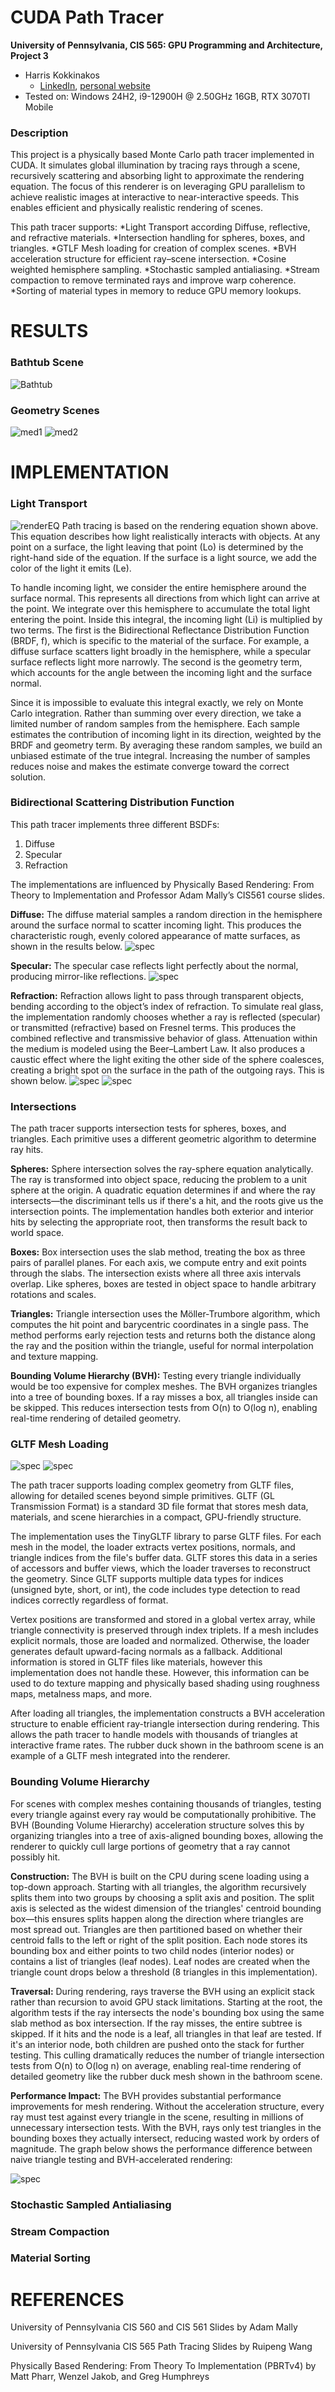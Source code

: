 CUDA Path Tracer
================

**University of Pennsylvania, CIS 565: GPU Programming and Architecture, Project 3**

* Harris Kokkinakos
  * [LinkedIn](https://www.linkedin.com/in/haralambos-kokkinakos-5311a3210/), [personal website](https://harriskoko.github.io/Harris-Projects/)
* Tested on: Windows 24H2, i9-12900H @ 2.50GHz 16GB, RTX 3070TI Mobile

### Description

This project is a physically based Monte Carlo path tracer implemented in CUDA. It simulates global illumination by tracing rays through a scene, recursively scattering and absorbing light to approximate the rendering equation. The focus of this renderer is on leveraging GPU parallelism to achieve realistic images at interactive to near-interactive speeds. This enables efficient and physically realistic rendering of scenes. 

This path tracer supports:
*Light Transport according Diffuse, reflective, and refractive materials.
*Intersection handling for spheres, boxes, and triangles.
*GTLF Mesh loading for creation of complex scenes.
*BVH acceleration structure for efficient ray–scene intersection.
*Cosine weighted hemisphere sampling.
*Stochastic sampled antialiasing.
*Stream compaction to remove terminated rays and improve warp coherence.
*Sorting of material types in memory to reduce GPU memory lookups.

RESULTS
================
### Bathtub Scene
![Bathtub](img/bath1.png)

### Geometry Scenes
![med1](img/medium.png)
![med2](img/medium2.png)

IMPLEMENTATION
================

### Light Transport
![renderEQ](img/equation.png)
Path tracing is based on the rendering equation shown above. This equation describes how light realistically interacts with objects. At any point on a surface, the light leaving that point (Lo) is determined by the right-hand side of the equation. If the surface is a light source, we add the color of the light it emits (Le).

To handle incoming light, we consider the entire hemisphere around the surface normal. This represents all directions from which light can arrive at the point. We integrate over this hemisphere to accumulate the total light entering the point. Inside this integral, the incoming light (Li) is multiplied by two terms. The first is the Bidirectional Reflectance Distribution Function (BRDF, f), which is specific to the material of the surface. For example, a diffuse surface scatters light broadly in the hemisphere, while a specular surface reflects light more narrowly. The second is the geometry term, which accounts for the angle between the incoming light and the surface normal.

Since it is impossible to evaluate this integral exactly, we rely on Monte Carlo integration. Rather than summing over every direction, we take a limited number of random samples from the hemisphere. Each sample estimates the contribution of incoming light in its direction, weighted by the BRDF and geometry term. By averaging these random samples, we build an unbiased estimate of the true integral. Increasing the number of samples reduces noise and makes the estimate converge toward the correct solution.
### Bidirectional Scattering Distribution Function
This path tracer implements three different BSDFs:
1. Diffuse
2. Specular
3. Refraction

The implementations are influenced by Physically Based Rendering: From Theory to Implementation and Professor Adam Mally’s CIS561 course slides.

**Diffuse:**
The diffuse material samples a random direction in the hemisphere around the surface normal to scatter incoming light. This produces the characteristic rough, evenly colored appearance of matte surfaces, as shown in the results below.
![spec](img/diffuse.png)

**Specular:**
The specular case reflects light perfectly about the normal, producing mirror-like reflections.
![spec](img/specular.png)

**Refraction:**
Refraction allows light to pass through transparent objects, bending according to the object’s index of refraction. To simulate real glass, the implementation randomly chooses whether a ray is reflected (specular) or transmitted (refractive) based on Fresnel terms. This produces the combined reflective and transmissive behavior of glass. Attenuation within the medium is modeled using the Beer–Lambert Law. It also produces a caustic effect where the light exiting the other side of the sphere coalesces, creating a bright spot on the surface in the path of the outgoing rays. This is shown below.
![spec](img/glass.png)
![spec](img/caustics.png)

### Intersections

The path tracer supports intersection tests for spheres, boxes, and triangles. Each primitive uses a different geometric algorithm to determine ray hits.

**Spheres:**
Sphere intersection solves the ray-sphere equation analytically. The ray is transformed into object space, reducing the problem to a unit sphere at the origin. A quadratic equation determines if and where the ray intersects—the discriminant tells us if there's a hit, and the roots give us the intersection points. The implementation handles both exterior and interior hits by selecting the appropriate root, then transforms the result back to world space.

**Boxes:**
Box intersection uses the slab method, treating the box as three pairs of parallel planes. For each axis, we compute entry and exit points through the slabs. The intersection exists where all three axis intervals overlap. Like spheres, boxes are tested in object space to handle arbitrary rotations and scales.

**Triangles:**
Triangle intersection uses the Möller-Trumbore algorithm, which computes the hit point and barycentric coordinates in a single pass. The method performs early rejection tests and returns both the distance along the ray and the position within the triangle, useful for normal interpolation and texture mapping.

**Bounding Volume Hierarchy (BVH):**
Testing every triangle individually would be too expensive for complex meshes. The BVH organizes triangles into a tree of bounding boxes. If a ray misses a box, all triangles inside can be skipped. This reduces intersection tests from O(n) to O(log n), enabling real-time rendering of detailed geometry.

### GLTF Mesh Loading

![spec](img/bunny.png)
![spec](img/avocado.png)

The path tracer supports loading complex geometry from GLTF files, allowing for detailed scenes beyond simple primitives. GLTF (GL Transmission Format) is a standard 3D file format that stores mesh data, materials, and scene hierarchies in a compact, GPU-friendly structure.

The implementation uses the TinyGLTF library to parse GLTF files. For each mesh in the model, the loader extracts vertex positions, normals, and triangle indices from the file's buffer data. GLTF stores this data in a series of accessors and buffer views, which the loader traverses to reconstruct the geometry. Since GLTF supports multiple data types for indices (unsigned byte, short, or int), the code includes type detection to read indices correctly regardless of format.

Vertex positions are transformed and stored in a global vertex array, while triangle connectivity is preserved through index triplets. If a mesh includes explicit normals, those are loaded and normalized. Otherwise, the loader generates default upward-facing normals as a fallback. Additional information is stored in GLTF files like materials, however this implementation does not handle these. However, this information can be used to do texture mapping and physically based shading using roughness maps, metalness maps, and more. 

After loading all triangles, the implementation constructs a BVH acceleration structure to enable efficient ray-triangle intersection during rendering. This allows the path tracer to handle models with thousands of triangles at interactive frame rates. The rubber duck shown in the bathroom scene is an example of a GLTF mesh integrated into the renderer.

### Bounding Volume Hierarchy

For scenes with complex meshes containing thousands of triangles, testing every triangle against every ray would be computationally prohibitive. The BVH (Bounding Volume Hierarchy) acceleration structure solves this by organizing triangles into a tree of axis-aligned bounding boxes, allowing the renderer to quickly cull large portions of geometry that a ray cannot possibly hit.

**Construction:**
The BVH is built on the CPU during scene loading using a top-down approach. Starting with all triangles, the algorithm recursively splits them into two groups by choosing a split axis and position. The split axis is selected as the widest dimension of the triangles' centroid bounding box—this ensures splits happen along the direction where triangles are most spread out. Triangles are then partitioned based on whether their centroid falls to the left or right of the split position. Each node stores its bounding box and either points to two child nodes (interior nodes) or contains a list of triangles (leaf nodes). Leaf nodes are created when the triangle count drops below a threshold (8 triangles in this implementation).

**Traversal:**
During rendering, rays traverse the BVH using an explicit stack rather than recursion to avoid GPU stack limitations. Starting at the root, the algorithm tests if the ray intersects the node's bounding box using the same slab method as box intersection. If the ray misses, the entire subtree is skipped. If it hits and the node is a leaf, all triangles in that leaf are tested. If it's an interior node, both children are pushed onto the stack for further testing. This culling dramatically reduces the number of triangle intersection tests from O(n) to O(log n) on average, enabling real-time rendering of detailed geometry like the rubber duck mesh shown in the bathroom scene.

**Performance Impact:**
The BVH provides substantial performance improvements for mesh rendering. Without the acceleration structure, every ray must test against every triangle in the scene, resulting in millions of unnecessary intersection tests. With the BVH, rays only test triangles in the bounding boxes they actually intersect, reducing wasted work by orders of magnitude. The graph below shows the performance difference between naive triangle testing and BVH-accelerated rendering:

![spec](img/bvh.png)

### Stochastic Sampled Antialiasing

### Stream Compaction

### Material Sorting

REFERENCES
================
University of Pennsylvania CIS 560 and CIS 561 Slides by Adam Mally

University of Pennsylvania CIS 565 Path Tracing Slides by Ruipeng Wang

Physically Based Rendering: From Theory To Implementation (PBRTv4) by Matt Pharr, Wenzel Jakob, and Greg Humphreys
